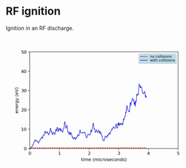 # RF ignition

Ignition in an RF discharge.

<img src="/rfignition/Animationen/rfignition.png" width="600"></img>

